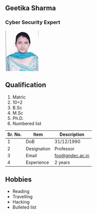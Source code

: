 
## Geetika Sharma

### Cyber Security Expert

![Display picture](Photos/Shailja.jpg)

## Qualification

1. Matric 
2. 10+2
3. B.Sc
4. M.Sc
5. Ph.D.
6. Numbered list

| Sr. No. | Item        | Description     |
| ------- | ----------- | --------------- |
| 1       | DoB         | 31/12/1990      |
| 2       | Designation | Professor       |
| 3       | Email       | foo@gndec.ac.in |
| 4       | Experience  | 2 years         |

## Hobbies

- Reading
- Travelling
- Hacking
- Bulleted list
